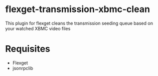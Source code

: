 flexget-transmission-xbmc-clean
===============================

This plugin for flexget cleans the transmission seeding queue based on your watched XBMC video files

Requisites
==============================
- Flexget
- jsonrpclib
